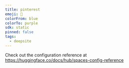 ```yaml
---
title: pinterest
emoji: 🐳
colorFrom: blue
colorTo: purple
sdk: static
pinned: false
tags:
  - deepsite
---
```


Check out the configuration reference at https://huggingface.co/docs/hub/spaces-config-reference